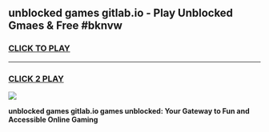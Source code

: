 
## unblocked games gitlab.io - Play Unblocked Gmaes & Free #bknvw
<h3>
<a href="https://news.freeplayer.one?title=unblocked_games_gitlab.io&ref=03M">CLICK TO PLAY</a></h3>
<hr>

<h3>
<a href="https://news.freeplayer.one?title=unblocked_games_gitlab.io&ref=03M">CLICK 2 PLAY</a>
  
</h3>

<a href="https://news.freeplayer.one?title=unblocked_games_gitlab.io&ref=03M"><img src="https://clearcache.store/games.png"></a>


**unblocked games gitlab.io games unblocked: Your Gateway to Fun and Accessible Online Gaming**
